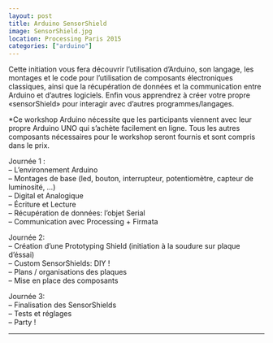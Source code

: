 ```yaml
---
layout: post
title: Arduino SensorShield
image: SensorShield.jpg
location: Processing Paris 2015
categories: ["arduino"]
---
```


Cette initiation vous fera découvrir l’utilisation d’Arduino, son langage, les montages et le code pour l’utilisation de composants électroniques classiques, ainsi que la récupération de données et la communication entre Arduino et d’autres logiciels. Enfin vous apprendrez à créer votre propre «sensorShield» pour interagir avec d’autres programmes/langages.

*Ce workshop Arduino nécessite que les participants viennent avec leur propre Arduino UNO qui s’achète facilement en ligne. Tous les autres composants nécessaires pour le workshop seront fournis et sont compris dans le prix.

Journée 1 :  
– L’environnement Arduino  
– Montages de base (led, bouton, interrupteur, potentiomètre, capteur de luminosité, …)  
– Digital et Analogique  
– Écriture et Lecture  
– Récupération de données: l’objet Serial  
– Communication avec Processing + Firmata  

Journée 2:  
– Création d’une Prototyping Shield (initiation à la soudure sur plaque d’éssai)  
– Custom SensorShields: DIY !  
– Plans / organisations des plaques  
– Mise en place des composants  

Journée 3:  
– Finalisation des SensorShields  
– Tests et réglages  
– Party !  

---
